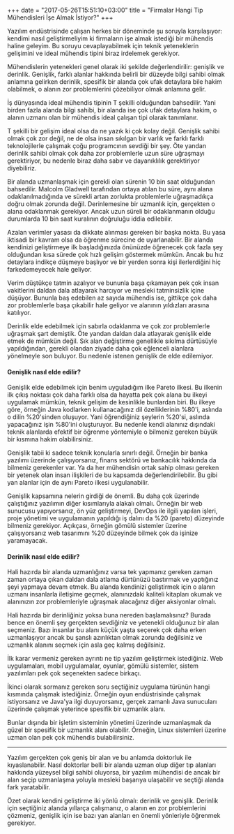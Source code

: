 +++
date = "2017-05-26T15:51:10+03:00"
title = "Firmalar Hangi Tip Mühendisleri İşe Almak İstiyor?"
+++

Yazılım endüstrisinde çalışan herkes bir döneminde şu soruyla karşılaşıyor: kendimi nasıl geliştirmeliyim ki firmaların işe almak istediği bir mühendis haline geleyim. Bu soruyu cevaplayabilmek için teknik yeteneklerin gelişimini ve ideal mühendis tipini biraz irdelemek gerekiyor.

Mühendislerin yetenekleri genel olarak iki şekilde değerlendirilir: genişlik ve derinlik. Genişlik, farklı alanlar hakkında belirli bir düzeyde bilgi sahibi olmak anlamına gelirken derinlik, spesifik bir alanda çok ufak detaylara bile hakim olabilmek, o alanın zor problemlerini çözebiliyor olmak anlamına gelir.

İş dünyasında ideal mühendis tipinin T şekilli olduğundan bahsedilir. Yani birden fazla alanda bilgi sahibi, bir alanda ise çok ufak detaylara hakim, o alanın uzmanı olan bir mühendis ideal çalışan tipi olarak tanımlanır.

T şekilli bir gelişim ideal olsa da ne yazık ki çok kolay değil. Genişlik sahibi olmak çok zor değil, ne de olsa insan sıkılgan bir varlık ve farklı farklı teknolojilerle çalışmak çoğu programcının sevdiği bir şey. Öte yandan derinlik sahibi olmak çok daha zor problemlerle uzun süre uğraşmayı gerektiriyor, bu nedenle biraz daha sabır ve dayanıklılık gerektiriyor diyebiliriz.

Bir alanda uzmanlaşmak için gerekli olan sürenin 10 bin saat olduğundan bahsedilir. Malcolm Gladwell tarafından ortaya atılan bu süre, aynı alana odaklanılmadığında ve sürekli artan zorlukta problemlerle uğraşmadıkça doğru olmak zorunda değil. Derinlemesine bir uzmanlık için, gerçekten o alana odaklanmak gerekiyor. Ancak uzun süreli bir odaklanmanın olduğu durumlarda 10 bin saat kuralının doğruluğu iddia edilebilir.

Azalan verimler yasası da dikkate alınması gereken bir başka nokta. Bu yasa iktisadi bir kavram olsa da öğrenme sürecine de uyarlanabilir. Bir alanda kendinizi geliştirmeye ilk başladığınızda önünüzde öğrenecek çok fazla şey olduğundan kısa sürede çok hızlı gelişim göstermek mümkün. Ancak bu hız detaylara indikçe düşmeye başlıyor ve bir yerden sonra kişi ilerlerdiğini hiç farkedemeyecek hale geliyor. 

Verim düştükçe tatmin azalıyor ve bununla başa çıkamayan pek çok insan vakitlerini daldan dala atlayarak harcıyor ve mesleki tatminsizlik içine düşüyor. Bununla baş edebilen az sayıda mühendis ise, gittikçe çok daha zor problemlerle başa çıkabilir hale geliyor ve alanının yıldızları arasına katılıyor. 

Derinlik elde edebilmek için sabırla odaklanma ve çok zor problemlerle uğraşmak şart demiştik. Öte yandan daldan dala atlayarak genişlik elde etmek de mümkün değil. Sık alan değiştirme genellikle sıkılma dürtüsüyle yapıldığından, gerekli olandan ziyade daha çok eğlenceli alanlara yönelmeyle son buluyor. Bu nedenle istenen genişlik de elde edilemiyor.

#### Genişlik nasıl elde edilir?

Genişlik elde edebilmek için benim uyguladığım ilke Pareto ilkesi. Bu ilkenin ilk çıkış noktası çok daha farklı olsa da hayatta pek çok alana bu ilkeyi uygulamak mümkün, teknik gelişim de kesinlikle bunlardan biri. Bu ilkeye göre, örneğin Java kodlarken kullanacağınız dil özelliklerinin %80'i,  aslında o dilin %20'sinden oluşuyor. Yani öğrendiğiniz şeylerin %20'si, aslında yapacağınız işin %80'ini oluşturuyor. Bu nedenle kendi alanınız dışındaki teknik alanlarda efektif bir öğrenme yöntemiyle o bilmeniz gereken büyük bir kısmına hakim olabilirsiniz. 

Genişlik tabii ki sadece teknik konularla sınırlı değil. Örneğin bir banka yazılımı üzerinde çalışıyorsanız, finans sektörü ve bankacılık hakkında da bilmeniz gerekenler var. Ya da her mühendisin ortak sahip olması gereken bir yetenek olan insan ilişkileri de bu kapsamda değerlendirilebilir. Bu gibi yan alanlar için de aynı Pareto ilkesi uygulanabilir. 

Genişlik kapsamına nelerin girdiği de önemli. Bu daha çok üzerinde çalıştığınız yazılımın diğer kısımlarıyla alakalı olmalı. Örneğin bir web sunucusu yapıyorsanız, ön yüz geliştirmeyi, DevOps ile ilgili yapılan işleri, proje yönetimi ve uygulamanın yapıldığı iş dalını da %20 (pareto) düzeyinde bilmeniz gerekiyor. Açıkçası, örneğin gömülü sistemler üzerine çalışıyorsanız web tasarımını %20 düzeyinde bilmek çok da işinize yaramayacak.

#### Derinlik nasıl elde edilir?

Hali hazırda bir alanda uzmanlığınız varsa tek yapmanız gereken zaman zaman ortaya çıkan daldan dala atlama dürtünüzü bastırmak ve yaptığınız şeyi yapmaya devam etmek. Bu alanda kendinizi geliştirmek için o alanın uzmanı insanlarla iletişime geçmek, alanınızdaki kaliteli kitapları okumak ve alanınızın zor problemleriyle uğraşmak alacağınız diğer aksiyonlar olmalı.

Hali hazırda bir derinliğiniz yoksa buna nereden başlamalısınız? Burada bence en önemli şey gerçekten sevdiğiniz ve yetenekli olduğunuz bir alan seçmeniz. Bazı insanlar bu alanı küçük yaşta seçerek çok daha erken uzmanlaşıyor ancak bu şanslı azınlıktan olmak zorunda değilsiniz ve uzmanlık alanını seçmek için asla geç kalmış değilsiniz.

İlk karar vermeniz gereken ayrıntı ne tip yazılım geliştirmek istediğiniz. Web uygulamaları, mobil uygulamalar, oyunlar, gömülü sistemler, sistem yazılımları pek çok seçenekten sadece birkaçı.

İkinci olarak sormanız gereken soru seçtiğiniz uygulama türünün hangi kısmında çalışmak istediğiniz. Örneğin oyun endüstrisinde çalışmak istiyorsanız ve Java'ya ilgi duyuyorsanız, gerçek zamanlı Java sunucuları üzerinde çalışmak yeterince spesifik bir uzmanlık alanı. 
 
Bunlar dışında bir işletim sisteminin yönetimi üzerinde uzmanlaşmak da güzel bir spesifik bir uzmanlık alanı olabilir. Örneğin, Linux sistemleri üzerine uzman olan pek çok mühendis bulabilirsiniz.


*** 

Yazılım gerçekten çok geniş bir alan ve bu anlamda doktorluk ile kıyaslanabilir. Nasıl doktorlar belli bir alanda uzman olup diğer tıp alanları hakkında yüzeysel bilgi sahibi oluyorsa, bir yazılım mühendisi de ancak bir alan seçip uzmanlaşma yoluyla mesleki başarıya ulaşabilir ve seçtiği alanda fark yaratabilir.

Özet olarak kendini geliştirme iki yönlü olmalı: derinlik ve genişlik. Derinlik için seçtiğiniz alanda yıllarça çalışmanız, o alanın en zor problemlerini çözmeniz, genişlik için ise bazı yan alanları en önemli yönleriyle öğrenmek gerekiyor. 
